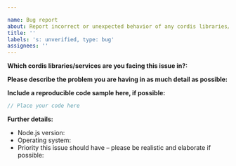 ```yaml
---

name: Bug report
about: Report incorrect or unexpected behavior of any cordis libraries/services
title: ''
labels: 's: unverified, type: bug'
assignees: ''
---
```

<!-- Thanks to Discord.js for this bug report template -->

**Which cordis libraries/services are you facing this issue in?:**

**Please describe the problem you are having in as much detail as possible:**

**Include a reproducible code sample here, if possible:**

```ts
// Place your code here
```

**Further details:**

<!-- Only keep and fill out what's applicable to you
- `@cordis/gateway` version:
- `@cordis/bitfield` version:
- `@cordis/brokers` version:
- `@cordis/common` version:
- `@cordis/error` version:
- `@cordis/queue` version:
- `@cordis/redis-store` version:
- `@cordis/store` version:
- `@cordis/rest` version:
- `@cordis/routers` version:
- `@cordis/gateway` version:
- `@cordis/snowflake` version:
- `@cordis/gateway-service` version:
-->
- Node.js version:
- Operating system:
- Priority this issue should have – please be realistic and elaborate if possible:

<!--
Remove the comment and fill out the commit hash if this applies to you:
(While it's not a requirement to test your issue on the master branch, it would make fixing the problem a lot easier for us, so please do so if possible.)

- I have also tested the issue on latest master, commit hash: `xxx`
-->
